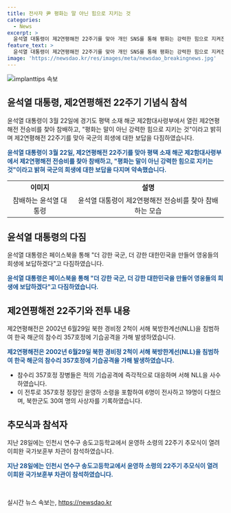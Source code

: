 ```yaml
---
title: 전사자 尹 평화는 말 아닌 힘으로 지키는 것
categories:
  - News
excerpt: >
  윤석열 대통령이 제2연평해전 22주기를 맞아 개인 SNS를 통해 평화는 강력한 힘으로 지켜진다고 언급했다. 그는 전사한 영웅들에게 감사의 뜻을 표현하고 국군과 대한민국을 강화하기로 다짐했다. 이어 제2연평해전에서 희생한 영웅들을 거론하며 그들의 희생을 국민이 영원히 기억할 것을 강조했다. 제2연평해전은 2002년 발생한 사건으로, 참수리 357호정의 장병들이 북한의 기습공격에 대응해 NLL을 지켜냈으며, 이로 인해 6명이 전사하고 19명이 다쳤다고 전해졌다.
feature_text: >
  윤석열 대통령이 제2연평해전 22주기를 맞아 개인 SNS를 통해 평화는 강력한 힘으로 지켜진다고 언급했다. 그는 전사한 영웅들에게 감사의 뜻을 표현하고 국군과 대한민국을 강화하기로 다짐했다. 이어 제2연평해전에서 희생한 영웅들을 거론하며 그들의 희생을 국민이 영원히 기억할 것을 강조했다. 제2연평해전은 2002년 발생한 사건으로, 참수리 357호정의 장병들이 북한의 기습공격에 대응해 NLL을 지켜냈으며, 이로 인해 6명이 전사하고 19명이 다쳤다고 전해졌다.
image: 'https://newsdao.kr/res/images/meta/newsdao_breakingnews.jpg'
---
```


<p><img src="https://newsdao.kr/res/images/meta/newsdao_breakingnews.jpg" alt="implanttips 속보" /></p>

<h2 data-ke-size="size26">윤석열 대통령, 제2연평해전 22주기 기념식 참석</h2>

<p data-ke-size="size16">윤석열 대통령이 3월 22일에 경기도 평택 소재 해군 제2함대사령부에서 열린 제2연평해전 전승비를 찾아 참배하고, "평화는 말이 아닌 강력한 힘으로 지키는 것"이라고 밝히며 제2연평해전 22주기를 맞아 국군의 희생에 대한 보답을 다짐하였습니다.</p>

<p><b><span style="color: #1a5490;">윤석열 대통령이 3월 22일, 제2연평해전 22주기를 맞아 평택 소재 해군 제2함대사령부에서 제2연평해전 전승비를 찾아 참배하고, "평화는 말이 아닌 강력한 힘으로 지키는 것"이라고 밝혀 국군의 희생에 대한 보답을 다지며 약속했습니다.</span></b></p>

<table>
  <tr>
    <td style="text-align: center; height: 17px;"><b>이미지</b></td>
    <td style="text-align: center; height: 17px;"><b>설명</b></td>
  </tr>
  <tr>
    <td style="text-align: center; height: 17px;">참배하는 윤석열 대통령</td>
    <td style="text-align: center; height: 17px;">윤석열 대통령이 제2연평해전 전승비를 찾아 참배하는 모습</td>
  </tr>
</table>

<h2 data-ke-size="size26">윤석열 대통령의 다짐</h2>

<p data-ke-size="size16">윤석열 대통령은 페이스북을 통해 "더 강한 국군, 더 강한 대한민국을 만들어 영웅들의 희생에 보답하겠다"고 다짐하였습니다.</p>

<p><b><span style="color: #1a5490;">윤석열 대통령은 페이스북을 통해 "더 강한 국군, 더 강한 대한민국을 만들어 영웅들의 희생에 보답하겠다"고 다짐하였습니다.</span></b></p>

<h2 data-ke-size="size26">제2연평해전 22주기와 전투 내용</h2>

<p data-ke-size="size16">제2연평해전은 2002년 6월29일 북한 경비정 2척이 서해 북방한계선(NLL)을 침범하여 한국 해군의 참수리 357호정에 기습공격을 가해 발생하였습니다.</p>

<p><b><span style="color: #1a5490;">제2연평해전은 2002년 6월29일 북한 경비정 2척이 서해 북방한계선(NLL)을 침범하여 한국 해군의 참수리 357호정에 기습공격을 가해 발생하였습니다.</span></b></p>

<ul>
  <li>참수리 357호정 장병들은 적의 기습공격에 즉각적으로 대응하며 서해 NLL을 사수하였습니다.</li>
  <li>이 전투로 357호정 정장인 윤영하 소령을 포함하여 6명이 전사하고 19명이 다쳤으며, 북한군도 30여 명의 사상자를 기록하였습니다.</li>
</ul>

<h2 data-ke-size="size26">추모식과 참석자</h2>

<p data-ke-size="size16">지난 28일에는 인천시 연수구 송도고등학교에서 윤영하 소령의 22주기 추모식이 열려 이희완 국가보훈부 차관이 참석하였습니다.</p>

<p><b><span style="color: #1a5490;">지난 28일에는 인천시 연수구 송도고등학교에서 윤영하 소령의 22주기 추모식이 열려 이희완 국가보훈부 차관이 참석하였습니다.</span></b></p>

<p data-ke-size="size16">&nbsp;</p>
실시간 뉴스 속보는, <a href="https://newsdao.kr" rel="dofollow">https://newsdao.kr</a>


